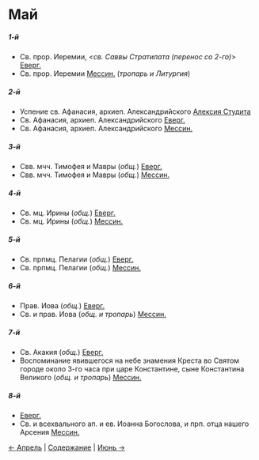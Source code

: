 
# Май

##### 1-й

- Св. прор. Иеремии, <*св. Саввы Стратилата (перенос со 2-го)*> [Еверг.](05_01_EUR.ru.md)
- Св. прор. Иеремии [Мессин.](05_01_MES.ru.md) (*тропарь и Литургия*)

##### 2-й

- Успение св. Афанасия, архиеп. Александрийского [Алексия Студита](05_02_AST.ru.md)
- Св. Афанасия, архиеп. Александрийского [Еверг.](05_02_EUR.ru.md)
- Св. Афанасия, архиеп. Александрийского [Мессин.](05_02_MES.ru.md)

##### 3-й

- Свв. мчч. Тимофея и Мавры (*общ.*) [Еверг.](05_03_EUR.ru.md)
- Свв. мчч. Тимофея и Мавры (*общ.*) [Мессин.](05_03_MES.ru.md)

##### 4-й

- Св. мц. Ирины (*общ.*) [Еверг.](05_04_EUR.ru.md)
- Св. мц. Ирины (*общ.*) [Мессин.](05_04_MES.ru.md)

##### 5-й

- Св. прпмц. Пелагии (*общ.*) [Еверг.](05_05_EUR.ru.md)
- Св. прпмц. Пелагии (*общ.*) [Мессин.](05_05_MES.ru.md)

##### 6-й

- Прав. Иова (*общ.*) [Еверг.](05_06_EUR.ru.md)
- Св. и прав. Иова (*общ. и тропарь*) [Мессин.](05_06_MES.ru.md)

##### 7-й

- Св. Акакия (*общ.*) [Еверг.](05_07_EUR.ru.md)
- Воспоминание явившегося на небе знамения Креста во Святом городе около 3-го часа при царе Константине, сыне Константина Великого (*общ. и тропарь*) [Мессин.](05_07_MES.ru.md)

##### 8-й

- [Еверг.](05_08_EUR.ru.md)
- Св. и всехвального ап. и ев. Иоанна Богослова, и прп. отца нашего Арсения [Мессин.](05_08_MES.ru.md)

[← Апрель](../04_april/README.md) | [Содержание](../README.md) | [Июнь →](../06_june/README.md)